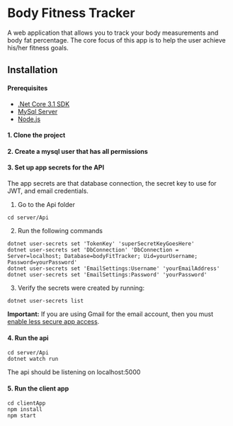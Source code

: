 Body Fitness Tracker
======
A web application that allows you to track your body measurements and body fat percentage. The core focus of this app is to help the user achieve his/her fitness goals.

Installation
------

#### Prerequisites
 * [.Net Core 3.1 SDK](https://dotnet.microsoft.com/download/dotnet-core/3.1)
 * [MySql Server](https://dev.mysql.com/downloads/mysql/)
 * [Node.js](https://nodejs.org/en/)

#### 1. Clone the project

#### 2. Create a mysql user that has all permissions

#### 3. Set up app secrets for the API
 The app secrets are that database connection, the secret key to use for JWT, and email credentials. 
 1. Go to the Api folder
 ```
 cd server/Api
 ```
 2. Run the following commands
 ```
 dotnet user-secrets set 'TokenKey' 'superSecretKeyGoesHere'
 dotnet user-secrets set 'DbConnection' 'DbConnection = Server=localhost; Database=bodyFitTracker; Uid=yourUsername; Password=yourPassword'
 dotnet user-secrets set 'EmailSettings:Username' 'yourEmailAddress'
 dotnet user-secrets set 'EmailSettings:Password' 'yourPassword' 
 ```
 3. Verify the secrets were created by running:
 ```
 dotnet user-secrets list
 ```

 **Important:** If you are using Gmail for the email account, then you must [enable less secure app access](https://support.google.com/accounts/answer/6010255).


#### 4. Run the api
```
cd server/Api
dotnet watch run
```
 The api should be listening on localhost:5000

#### 5. Run the client app
```
cd clientApp
npm install
npm start
```


